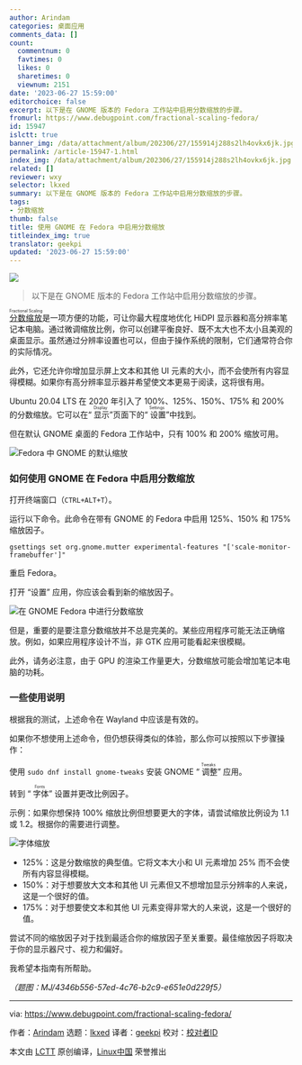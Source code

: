 ```yaml
---
author: Arindam
categories: 桌面应用
comments_data: []
count:
  commentnum: 0
  favtimes: 0
  likes: 0
  sharetimes: 0
  viewnum: 2151
date: '2023-06-27 15:59:00'
editorchoice: false
excerpt: 以下是在 GNOME 版本的 Fedora 工作站中启用分数缩放的步骤。
fromurl: https://www.debugpoint.com/fractional-scaling-fedora/
id: 15947
islctt: true
banner_img: /data/attachment/album/202306/27/155914j288s2lh4ovkx6jk.jpg
permalink: /article-15947-1.html
index_img: /data/attachment/album/202306/27/155914j288s2lh4ovkx6jk.jpg.thumb.jpg
related: []
reviewer: wxy
selector: lkxed
summary: 以下是在 GNOME 版本的 Fedora 工作站中启用分数缩放的步骤。
tags:
- 分数缩放
thumb: false
title: 使用 GNOME 在 Fedora 中启用分数缩放
titleindex_img: true
translator: geekpi
updated: '2023-06-27 15:59:00'
---
```


![](/data/attachment/album/202306/27/155914j288s2lh4ovkx6jk.jpg)



> 
> 以下是在 GNOME 版本的 Fedora 工作站中启用分数缩放的步骤。
> 
> 
> 


<ruby> <a href="https://wiki.gnome.org/Initiatives/FracionalScaling">  分数缩放 </a> <rt>  Fractional Scaling </rt></ruby> 是一项方便的功能，可让你最大程度地优化 HiDPI 显示器和高分辨率笔记本电脑。通过微调缩放比例，你可以创建平衡良好、既不太大也不太小且美观的桌面显示。虽然通过分辨率设置也可以，但由于操作系统的限制，它们通常符合你的实际情况。


此外，它还允许你增加显示屏上文本和其他 UI 元素的大小，而不会使所有内容显得模糊。如果你有高分辨率显示器并希望使文本更易于阅读，这将很有用。


Ubuntu 20.04 LTS 在 2020 年引入了 100%、125%、150%、175% 和 200% 的分数缩放。它可以在“<ruby> 显示 <rt>  Display </rt></ruby>”页面下的“<ruby> 设置 <rt>  Settings </rt></ruby>”中找到。


但在默认 GNOME 桌面的 Fedora 工作站中，只有 100% 和 200% 缩放可用。


![Fedora 中 GNOME 的默认缩放](/data/attachment/album/202306/27/160045b017gk0bbtbvtjjk.jpg)


### 如何使用 GNOME 在 Fedora 中启用分数缩放


打开终端窗口（`CTRL+ALT+T`）。


运行以下命令。此命令在带有 GNOME 的 Fedora 中启用 125%、150% 和 175% 缩放因子。



```
gsettings set org.gnome.mutter experimental-features "['scale-monitor-framebuffer']"

```

重启 Fedora。


打开 “设置” 应用，你应该会看到新的缩放因子。


![在 GNOME Fedora 中进行分数缩放](/data/attachment/album/202306/27/160052pp35ve00z5eepm54.jpg)


但是，重要的是要注意分数缩放并不总是完美的。某些应用程序可能无法正确缩放。例如，如果应用程序设计不当，非 GTK 应用可能看起来很模糊。


此外，请务必注意，由于 GPU 的渲染工作量更大，分数缩放可能会增加笔记本电脑的功耗。


### 一些使用说明


根据我的测试，上述命令在 Wayland 中应该是有效的。


如果你不想使用上述命令，但仍想获得类似的体验，那么你可以按照以下步骤操作：


使用 `sudo dnf install gnome-tweaks` 安装 GNOME “<ruby> 调整 <rt>  Tweaks </rt></ruby>” 应用。


转到 “<ruby> 字体 <rt>  Fonts </rt></ruby>” 设置并更改比例因子。


示例：如果你想保持 100% 缩放比例但想要更大的字体，请尝试缩放比例设为 1.1 或 1.2。根据你的需要进行调整。


![字体缩放](/data/attachment/album/202306/27/160059fsfxa2x7372hhc76.jpg)


* 125%：这是分数缩放的典型值。它将文本大小和 UI 元素增加 25% 而不会使所有内容显得模糊。
* 150%：对于想要放大文本和其他 UI 元素但又不想增加显示分辨率的人来说，这是一个很好的值。
* 175%：对于想要使文本和其他 UI 元素变得非常大的人来说，这是一个很好的值。


尝试不同的缩放因子对于找到最适合你的缩放因子至关重要。最佳缩放因子将取决于你的显示器尺寸、视力和偏好。


我希望本指南有所帮助。


*（题图：MJ/4346b556-57ed-4c76-b2c9-e651e0d229f5）*




---


via: <https://www.debugpoint.com/fractional-scaling-fedora/>


作者：[Arindam](https://www.debugpoint.com/author/admin1/) 选题：[lkxed](https://github.com/lkxed/) 译者：[geekpi](https://github.com/geekpi) 校对：[校对者ID](https://github.com/%E6%A0%A1%E5%AF%B9%E8%80%85ID)


本文由 [LCTT](https://github.com/LCTT/TranslateProject) 原创编译，[Linux中国](https://linux.cn/) 荣誉推出